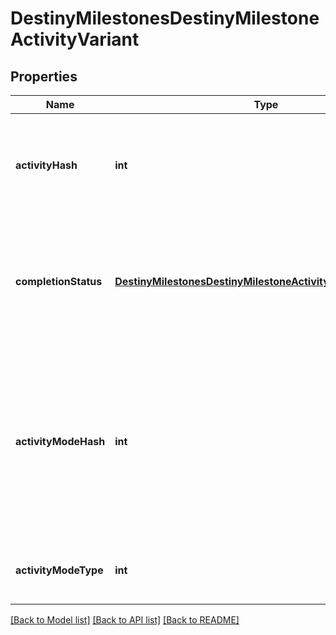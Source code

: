 # DestinyMilestonesDestinyMilestoneActivityVariant

## Properties
Name | Type | Description | Notes
------------ | ------------- | ------------- | -------------
**activityHash** | **int** | The hash for the specific variant of the activity related to this milestone. You can pull more detailed static info from the DestinyActivityDefinition, such as difficulty level. | [optional] 
**completionStatus** | [**DestinyMilestonesDestinyMilestoneActivityCompletionStatus**](DestinyMilestonesDestinyMilestoneActivityCompletionStatus.md) | An OPTIONAL component: if it makes sense to talk about this activity variant in terms of whether or not it has been completed or what progress you have made in it, this will be returned. Otherwise, this will be NULL. | [optional] 
**activityModeHash** | **int** | The hash identifier of the most specific Activity Mode under which this activity is played. This is useful for situations where the activity in question is - for instance - a PVP map, but it&#39;s not clear what mode the PVP map is being played under. If it&#39;s a playlist, this will be less specific: but hopefully useful in some way. | [optional] 
**activityModeType** | **int** | The enumeration equivalent of the most specific Activity Mode under which this activity is played. | [optional] 

[[Back to Model list]](../README.md#documentation-for-models) [[Back to API list]](../README.md#documentation-for-api-endpoints) [[Back to README]](../README.md)


